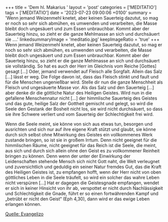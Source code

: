 +++
title = 'Dem hl. Makarius '
layout = 'post'
categories = ['MEDITATIO']
tags = ['MEDITATIO']
date = '2023-07-23 09:00:06 +0100'
summary = 'Wenn jemand Weizenmehl knetet, aber keinen Sauerteig dazutut, so mag er noch so sehr sich abmühen, es umwenden und verarbeiten, die Masse bleibt doch ungesäuert und zum Essen unbrauchbar. Kommt aber der Sauerteig hinzu, so zieht er die ganze Mehlmasse an sich und durchsäuert sie ....'
linkedsummaryImage = 'meditatio.jpg'
keepImageRatio = 'true'
+++
Wenn jemand Weizenmehl knetet, aber keinen Sauerteig dazutut, so mag er noch so sehr sich abmühen, es umwenden und verarbeiten, die Masse bleibt doch ungesäuert und zum Essen unbrauchbar. Kommt aber der Sauerteig hinzu, so zieht er die ganze Mehlmasse an sich und durchsäuert sie vollständig.<!--more--> So hat es auch der Herr im Gleichnis vom Reiche [Gottes] gesagt […] Oder, jemand verwendet auf Fleisch alle Sorgfalt. Allein das Salz […] lässt er weg. Die Folge davon ist, dass das Fleisch stinkt und fault und für die Menschen ungenießbar wird. Stelle dir nun die ganze Menschheit als Fleisch und ungesäuerte Masse vor. Als das Salz und den Sauerteig […] aber denke dir die göttliche Natur des Heiligen Geistes. Wird nun in die gefallene Menschennatur nicht […] der himmlische Sauerteig des Geistes und das gute, heilige Salz der Gottheit gemischt und gelegt, so wird die Seele den Gestank der Bosheit nicht los, sie wird nicht durchsäuert, so dass sie ihre Schwere verliert und vom Sauerteig der Schlechtigkeit frei wird.

Wenn die Seele meint, sie könne von sich aus etwas tun, besorgen und ausrichten und sich nur auf ihre eigene Kraft stützt und glaubt, sie könne durch sich selbst ohne Mitwirkung des Geistes ein vollkommenes Werk zustande bringen, so ist sie in großem Irrtum. Denn nicht geeignet für die himmlischen Räume, nicht geeignet für das Reich ist die Seele, die meint, aus sich und durch sich allein ohne den Geist es zu vollkommener Reinheit bringen zu können. Denn wenn der unter der Einwirkung der Leidenschaften stehende Mensch sich nicht Gott naht, die Welt verleugnet und zuversichtlich und geduldig ein seiner Natur fremdes Gut, das die Kraft des Heiligen Geistes ist, zu empfangen hofft, wenn der Herr nicht von oben göttliches Leben in die Seele träufelt, so wird ein solcher das wahre Leben nicht verspüren […] Hat er dagegen die Geistesgnade empfangen, wendet er sich in keiner Hinsicht von ihr ab, verspottet er nicht durch Nachlässigkeit und Schlechtigkeit die Gnade, führt er so einen fortwährenden Kampf und „betrübt er nicht den Geist“ (Eph 4,30), dann wird er das ewige Leben erlangen können.


[Quelle: Evangelizo](https://evangeliumtagfuertag.org/DE/gospel)
